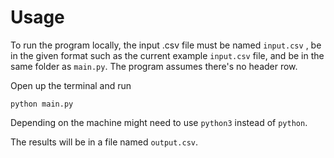 # Usage

To run the program locally, the input .csv file must be named ``` input.csv ``` , be in the given format such as the current example ``` input.csv ``` file, and be in the same folder as ``` main.py ```.
The program assumes there's no header row.

Open up the terminal and run 
``` 
python main.py 
```
Depending on the machine might need to use ```python3``` instead of ```python```.

The results will be in a file named ```output.csv```.